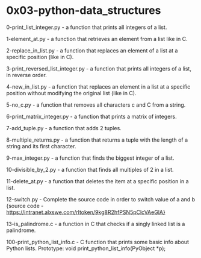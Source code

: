# 0x03-python-data_structures

0-print_list_integer.py - a function that prints all integers of a list.

1-element_at.py -  a function that retrieves an element from a list like in C.

2-replace_in_list.py - a function that replaces an element of a list at a specific position (like in C).

3-print_reversed_list_integer.py - a function that prints all integers of a list, in reverse order.

4-new_in_list.py - a function that replaces an element in a list at a specific position without modifying the original list (like in C).

5-no_c.py - a function that removes all characters c and C from a string.

6-print_matrix_integer.py - a function that prints a matrix of integers.

7-add_tuple.py - a function that adds 2 tuples.

8-multiple_returns.py -  a function that returns a tuple with the length of a string and its first character.

9-max_integer.py - a function that finds the biggest integer of a list.

10-divisible_by_2.py - a function that finds all multiples of 2 in a list.

11-delete_at.py - a function that deletes the item at a specific position in a list.

12-switch.py - Complete the source code in order to switch value of a and b {source code - https://intranet.alxswe.com/rltoken/9kg8R2hfPSN5pClcVAeGlA}

13-is_palindrome.c - a function in C that checks if a singly linked list is a palindrome.

100-print_python_list_info.c -  C function that prints some basic info about Python lists.
Prototype: void print_python_list_info(PyObject *p);
